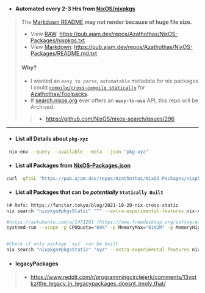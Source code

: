 
- #### Automated every 2-3 Hrs from [NixOS/nixpkgs](https://github.com/NixOS/nixpkgs)
> The [Markdown README](https://github.com/Azathothas/NixOS-Packages/blob/main/README.md) **may not render because of huge file size.**
> - View [RAW](https://pub.ajam.dev/repos/Azathothas/NixOS-Packages/nixpkgs.txt): https://pub.ajam.dev/repos/Azathothas/NixOS-Packages/nixpkgs.txt
> - View [Markdown](https://pub.ajam.dev/repos/Azathothas/NixOS-Packages/README.md.txt): https://pub.ajam.dev/repos/Azathothas/NixOS-Packages/README.md.txt
> #### Why?
> - I wanted an `easy to parse`, `automatable` metadata for nix packages I could [`compile/cross-compile statically`](https://bin.ajam.dev/) for [Azathothas/Toolpacks](https://github.com/Azathothas/Toolpacks).
> - If [search.nixos.org](https://github.com/NixOS/nixos-search) ever offers an **`easy-to-use`** API, this repo will be Archived.
> > - https://github.com/NixOS/nixos-search/issues/296
---
- #### List all Details about `pkg-xyz`
```bash
 nix-env --query --available --meta --json "pkg-xyz"
```

- #### List all Packages from [NixOS-Packages.json](https://pub.ajam.dev/repos/Azathothas/NixOS-Packages/nixpkgs.json)
```bash
curl -qfsSL "https://pub.ajam.dev/repos/Azathothas/NixOS-Packages/nixpkgs.json" | jq -r '.[] | .pname' | sort -u
```

- #### List all Packages that can be _potentially_ `Statically Built`
```bash
!# Refs: https://functor.tokyo/blog/2021-10-20-nix-cross-static
nix search "nixpkgs#pkgsStatic" "^" --extra-experimental-features nix-command --extra-experimental-features flakes --refresh --quiet

#https://askubuntu.com/a/1471201 (https://www.freedesktop.org/software/systemd/man/latest/systemd.resource-control.html)
systemd-run --scope -p CPUQuota="60%" -p MemoryMax="8192M" -p MemoryHigh="4096M" --user nix search "nixpkgs#pkgsStatic" "^" --extra-experimental-features nix-command --extra-experimental-features flakes --refresh --quiet


#Check if only package `xyz` can be built
nix search "nixpkgs#pkgsStatic" "xyz" --extra-experimental-features nix-command --extra-experimental-features flakes --refresh --quiet
```

- #### legacyPackages
> - https://www.reddit.com/r/programmingcirclejerk/comments/13vptkz/the_legacy_in_legacypackages_doesnt_imply_that/
